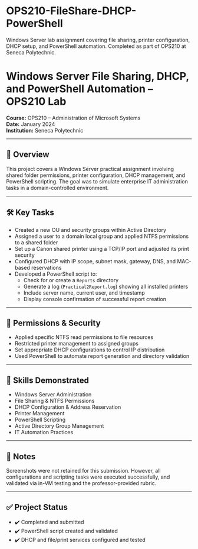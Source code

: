 # OPS210-FileShare-DHCP-PowerShell
Windows Server lab assignment covering file sharing, printer configuration, DHCP setup, and PowerShell automation. Completed as part of OPS210 at Seneca Polytechnic.
# Windows Server File Sharing, DHCP, and PowerShell Automation – OPS210 Lab

**Course:** OPS210 – Administration of Microsoft Systems  
**Date:** January 2024  
**Institution:** Seneca Polytechnic

---

## 🧠 Overview
This project covers a Windows Server practical assignment involving shared folder permissions, printer configuration, DHCP management, and PowerShell scripting. The goal was to simulate enterprise IT administration tasks in a domain-controlled environment.

---

## 🛠️ Key Tasks
- Created a new OU and security groups within Active Directory
- Assigned a user to a domain local group and applied NTFS permissions to a shared folder
- Set up a Canon shared printer using a TCP/IP port and adjusted its print security
- Configured DHCP with IP scope, subnet mask, gateway, DNS, and MAC-based reservations
- Developed a PowerShell script to:
  - Check for or create a `Reports` directory
  - Generate a log (`Practical2Report.log`) showing all installed printers
  - Include server name, current user, and timestamp
  - Display console confirmation of successful report creation

---

## 🔐 Permissions & Security
- Applied specific NTFS read permissions to file resources
- Restricted printer management to assigned groups
- Set appropriate DHCP configurations to control IP distribution
- Used PowerShell to automate report generation and directory validation

---

## 🧠 Skills Demonstrated
- Windows Server Administration  
- File Sharing & NTFS Permissions  
- DHCP Configuration & Address Reservation  
- Printer Management  
- PowerShell Scripting  
- Active Directory Group Management  
- IT Automation Practices  

---

## 📂 Notes
Screenshots were not retained for this submission. However, all configurations and scripting tasks were executed successfully, and validated via in-VM testing and the professor-provided rubric.

---

## ✅ Project Status
- ✔️ Completed and submitted
- ✔️ PowerShell script created and validated
- ✔️ DHCP and file/print services configured and tested
